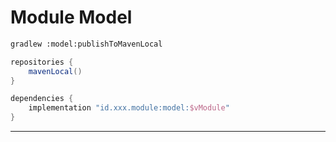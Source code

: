 # Module Model

```bash
gradlew :model:publishToMavenLocal
```

```gradle
repositories {
    mavenLocal()
}

dependencies {
    implementation "id.xxx.module:model:$vModule"
}
```
---